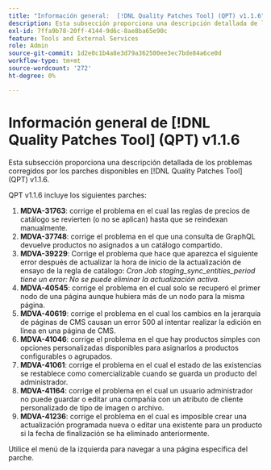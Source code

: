 ```yaml
---
title: "Información general:  [!DNL Quality Patches Tool] (QPT) v1.1.6"
description: Esta subsección proporciona una descripción detallada de los problemas corregidos por los parches disponibles en  [!DNL Quality Patches Tool] (QPT) v1.1.6.
exl-id: 7ffa9b78-20ff-4144-9d6c-8ae8ba65e90c
feature: Tools and External Services
role: Admin
source-git-commit: 1d2e0c1b4a8e3d79a362500ee3ec7bde84a6ce0d
workflow-type: tm+mt
source-wordcount: '272'
ht-degree: 0%

---
```


# Información general de [!DNL Quality Patches Tool] (QPT) v1.1.6

Esta subsección proporciona una descripción detallada de los problemas corregidos por los parches disponibles en [!DNL Quality Patches Tool] (QPT) v1.1.6.

QPT v1.1.6 incluye los siguientes parches:

1. **MDVA-31763**: corrige el problema en el cual las reglas de precios de catálogo se revierten (o no se aplican) hasta que se reindexan manualmente.
1. **MDVA-37748**: corrige el problema en el que una consulta de GraphQL devuelve productos no asignados a un catálogo compartido.
1. **MDVA-39229**: Corrige el problema que hace que aparezca el siguiente error después de actualizar la hora de inicio de la actualización de ensayo de la regla de catálogo: *Cron Job staging_sync_entities_period tiene un error: No se puede eliminar la actualización activa.*
1. **MDVA-40545**: corrige el problema en el cual solo se recuperó el primer nodo de una página aunque hubiera más de un nodo para la misma página.
1. **MDVA-40619**: corrige el problema en el cual los cambios en la jerarquía de páginas de CMS causan un error 500 al intentar realizar la edición en línea en una página de CMS.
1. **MDVA-41046**: corrige el problema en el que hay productos simples con opciones personalizadas disponibles para asignarlos a productos configurables o agrupados.
1. **MDVA-41061**: corrige el problema en el cual el estado de las existencias se restablece como comercializable cuando se guarda un producto del administrador.
1. **MDVA-41164**: corrige el problema en el cual un usuario administrador no puede guardar o editar una compañía con un atributo de cliente personalizado de tipo de imagen o archivo.
1. **MDVA-41236**: corrige el problema en el cual es imposible crear una actualización programada nueva o editar una existente para un producto si la fecha de finalización se ha eliminado anteriormente.

Utilice el menú de la izquierda para navegar a una página específica del parche.
